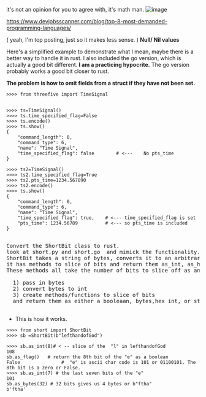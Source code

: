 it's not an opinion for you to agree with, it's math man.
![image](https://github.com/user-attachments/assets/1cf3fed6-c00c-43a0-b5de-02d71c312faf)

https://www.devjobsscanner.com/blog/top-8-most-demanded-programming-languages/

( yeah, I'm top posting, just so it makes less sense. )
__Null/ Nil values__

Here's a simplified example to demonstrate what I mean, maybe there is a better way to handle it in rust.
I also included the go version, which is actually a good bit different. __I am a practicing hypocrite.__
The go version probably works a good bit closer to rust. 


__The problem is how to omit fields from a struct if they have not been set.__

```py3
>>>> from threefive import TimeSignal


>>>> ts=TimeSignal()
>>>> ts.time_specified_flag=False
>>>> ts.encode()
>>>> ts.show()
{
    "command_length": 0,
    "command_type": 6,
    "name": "Time Signal",   
    "time_specified_flag": false        # <---    No pts_time
}

>>>> ts2=TimeSignal()
>>>> ts2.time_specified_flag=True
>>>> ts2.pts_time=1234.567890
>>>> ts2.encode()
>>>> ts.show()
{
    "command_length": 0,
    "command_type": 6,
    "name": "Time Signal",
    "time_specified_flag": true,    # <--- time_specified_flag is set
    "pts_time": 1234.56789          # <--- so pts_time is included
}
```


  
  

<pre>
  
Convert the ShortBit class to rust.
look at short.py and short.go  and mimick the functionality. 
ShortBit takes a string of bytes, converts it to an arbitrarily large integer.
it has methods to slice of bits and return them as_int, as_hex etc..
These methods all take the number of bits to slice off as an arg.

  1) pass in bytes
  2) convert bytes to int
  3) create methods/functions to slice of bits
  and return them as either a booleaan, bytes,hex int, or string.
  
</pre>


* This is how it works.



```py3
>>>> from short import ShortBit
>>>> sb =ShortBit(b"lefthandofGod")

>>>> sb.as_int(8)# < -- slice of the  "l" in lefthandofGod
108       
sb.as_flag()   # return the 8th bit of the "e" as a boolean
False               #  "e" is ascii char code is 101 or 01100101. The 8th bit is a zero or False.
>>>> sb.as_int(7) # the last seven bits of the "e"
101                    
sb.as_bytes(32) # 32 bits gives us 4 bytes or b"ftha"
b'ftha'
```

